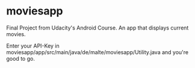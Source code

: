 # moviesapp
Final Project from Udacity's Android Course. An app that displays current movies.

Enter your API-Key in moviesapp/app/src/main/java/de/malte/moviesapp/Utility.java and you're good to go.
